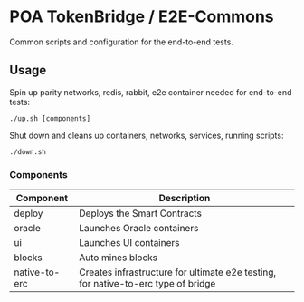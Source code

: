 # POA TokenBridge / E2E-Commons

Common scripts and configuration for the end-to-end tests.

## Usage

Spin up parity networks, redis, rabbit, e2e container needed for end-to-end tests:

```
./up.sh [components]
```

Shut down and cleans up containers, networks, services, running scripts:

```
./down.sh
```

### Components

| Component | Description |
| --- | --- |
| deploy | Deploys the Smart Contracts |
| oracle | Launches Oracle containers |
| ui | Launches UI containers |
| blocks | Auto mines blocks |
| native-to-erc | Creates infrastructure for ultimate e2e testing, for native-to-erc type of bridge |
